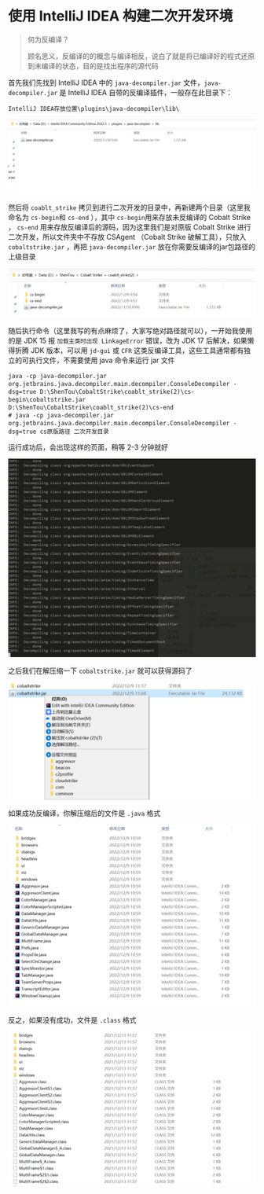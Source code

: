 # 使用 IntelliJ IDEA 构建二次开发环境

> 何为反编译？
>
> 顾名思义，反编译的的概念与编译相反，说白了就是将已编译好的程式还原到未编译的状态，目的是找出程序的源代码

首先我们先找到 IntelliJ IDEA 中的 `java-decompiler.jar` 文件，`java-decompiler.jar` 是 IntelliJ IDEA 自带的反编译插件，一般存在此目录下：

```
IntelliJ IDEA存放位置\plugins\java-decompiler\lib\
```

![image-20221209094530826](https://raw.githubusercontent.com/XXC385/pic-club/main/image-20221209094530826.png)

然后将 `coablt_strike` 拷贝到进行二次开发的目录中，再新建两个目录（这里我命名为 `cs-begin`和 `cs-end` ），其中 `cs-begin`用来存放未反编译的 Cobalt Strike ， `cs-end` 用来存放反编译后的源码，因为这里我们是对原版 Cobalt Strike 进行二次开发，所以文件夹中不存放 CSAgent （Cobalt Strike 破解工具），只放入 `cobaltstrike.jar` ，再把 `java-decompiler.jar` 放在你需要反编译的jar包路径的上级目录

![image-20221209100444921](https://raw.githubusercontent.com/XXC385/pic-club/main/image-20221209100444921.png)

随后执行命令（这里我写的有点麻烦了，大家写绝对路径就可以），一开始我使用的是 JDK 15 报 `加载主类时出现 LinkageError` 错误，改为 JDK 17 后解决，如果懒得折腾 JDK 版本，可以用 `jd-gui` 或 `CFR` 这类反编译工具，这些工具通常都有独立的可执行文件，不需要使用 java 命令来运行 jar 文件

```
java -cp java-decompiler.jar org.jetbrains.java.decompiler.main.decompiler.ConsoleDecompiler -dsg=true D:\ShenTou\CobaltStrike\coablt_strike(2)\cs-begin\cobaltstrike.jar 
D:\ShenTou\CobaltStrike\coablt_strike(2)\cs-end
# java -cp java-decompiler.jar org.jetbrains.java.decompiler.main.decompiler.ConsoleDecompiler -dsg=true cs原版路径 二次开发目录
```

运行成功后，会出现这样的页面，稍等 2-3 分钟就好

![image-20221209111226218](https://raw.githubusercontent.com/XXC385/pic-club/main/image-20221209111226218.png)

之后我们在解压缩一下 `cobaltstrike.jar` 就可以获得源码了

![image-20221209111922589](https://raw.githubusercontent.com/XXC385/pic-club/main/image-20221209111922589.png)

如果成功反编译，你解压缩后的文件是 `.java` 格式

![image-20221209112038896](https://raw.githubusercontent.com/XXC385/pic-club/main/image-20221209112038896.png)

反之，如果没有成功，文件是 `.class` 格式

![image-20221209112203627](https://raw.githubusercontent.com/XXC385/pic-club/main/image-20221209112203627.png)
